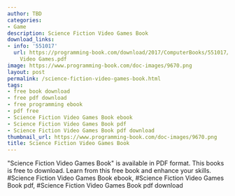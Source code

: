 ```yaml
---
author: TBD
categories:
- Game
description: Science Fiction Video Games Book
download_links:
- info: '551017'
  url: https://programming-book.com/download/2017/ComputerBooks/551017/Science Fiction
    Video Games.pdf
image: https://www.programming-book.com/doc-images/9670.png
layout: post
permalink: /science-fiction-video-games-book.html
tags:
- free book download
- free pdf download
- free programming ebook
- pdf free
- Science Fiction Video Games Book ebook
- Science Fiction Video Games Book pdf
- Science Fiction Video Games Book pdf download
thumbnail_url: https://www.programming-book.com/doc-images/9670.png
title: Science Fiction Video Games Book
---
```


 
<div class="item-desc text-justify">
  "Science Fiction Video Games Book" is available in PDF format. This books is free to download. Learn from this free book and enhance your skills.
  <br>
  #Science Fiction Video Games Book ebook, #Science Fiction Video Games Book pdf, #Science Fiction Video Games Book pdf download
</div>